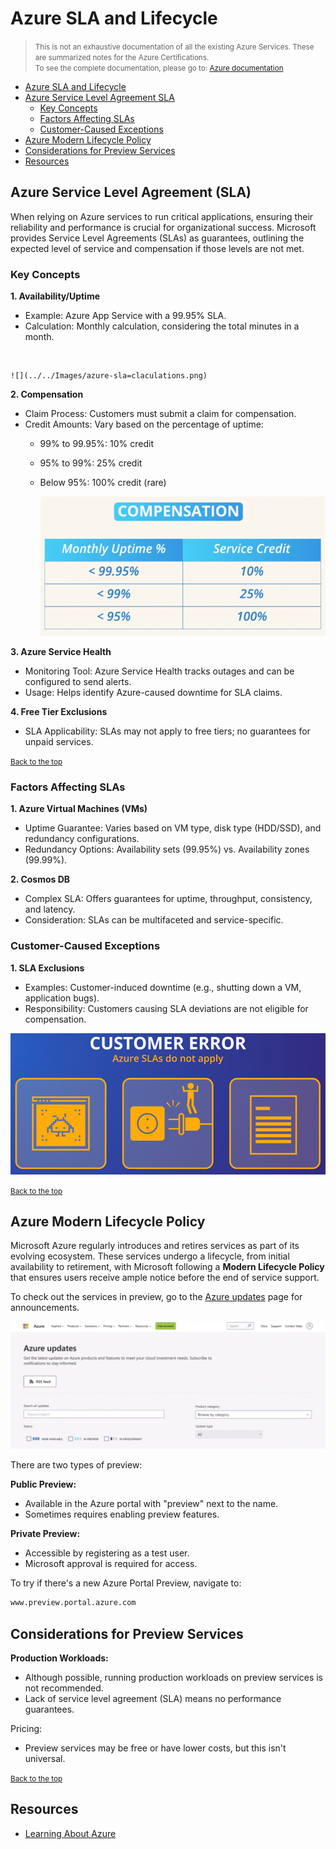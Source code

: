 
# Azure SLA and Lifecycle

> <small>This is not an exhaustive documentation of all the existing Azure Services. These are summarized notes for the Azure Certifications.<br>To see the complete documentation, please go to: [Azure documentation](https://learn.microsoft.com/en-us/azure/?product=popular)</small>


- [Azure SLA and Lifecycle](#azure-sla-and-lifecycle)
- [Azure Service Level Agreement SLA](#azure-service-level-agreement-sla)
    - [Key Concepts](#key-concepts)
    - [Factors Affecting SLAs](#factors-affecting-slas)
    - [Customer-Caused Exceptions](#customer-caused-exceptions)
- [Azure Modern Lifecycle Policy](#azure-modern-lifecycle-policy)
- [Considerations for Preview Services](#considerations-for-preview-services)
- [Resources](#resources)


## Azure Service Level Agreement (SLA)

When relying on Azure services to run critical applications, ensuring their reliability and performance is crucial for organizational success. Microsoft provides Service Level Agreements (SLAs) as guarantees, outlining the expected level of service and compensation if those levels are not met.

### Key Concepts
    
**1. Availability/Uptime**

- Example: Azure App Service with a 99.95% SLA.
- Calculation: Monthly calculation, considering the total minutes in a month.
<br>

    ![](../../Images/azure-sla=claculations.png)

**2. Compensation**

- Claim Process: Customers must submit a claim for compensation.
- Credit Amounts: Vary based on the percentage of uptime:
     - 99% to 99.95%: 10% credit
     - 95% to 99%: 25% credit
     - Below 95%: 100% credit (rare)
        <br>

        ![](../../Images/azure-sla-compensation-claim-process-credit.png)

**3. Azure Service Health**

- Monitoring Tool: Azure Service Health tracks outages and can be configured to send alerts.
- Usage: Helps identify Azure-caused downtime for SLA claims.

**4. Free Tier Exclusions**

- SLA Applicability: SLAs may not apply to free tiers; no guarantees for unpaid services.


<small>[Back to the top](#azure-sla-and-lifecycle)</small>


### Factors Affecting SLAs

**1. Azure Virtual Machines (VMs)**

- Uptime Guarantee: Varies based on VM type, disk type (HDD/SSD), and redundancy configurations.
- Redundancy Options: Availability sets (99.95%) vs. Availability zones (99.99%).

**2. Cosmos DB**

- Complex SLA: Offers guarantees for uptime, throughput, consistency, and latency.
- Consideration: SLAs can be multifaceted and service-specific.

### Customer-Caused Exceptions

**1. SLA Exclusions**

- Examples: Customer-induced downtime (e.g., shutting down a VM, application bugs).
- Responsibility: Customers causing SLA deviations are not eligible for compensation.

![](../../Images/azure-customer-caused-exceptions.png)

<small>[Back to the top](#azure-sla-and-lifecycle)</small>


## Azure Modern Lifecycle Policy 

Microsoft Azure regularly introduces and retires services as part of its evolving ecosystem. These services undergo a lifecycle, from initial availability to retirement, with Microsoft following a **Modern Lifecycle Policy** that ensures users receive ample notice before the end of service support.

To check out the services in preview, go to the [Azure updates](https://azure.microsoft.com/updates/) page for announcements.

![](../../Images/azure-updates-page.png)

There are two types of preview:

**Public Preview:**
- Available in the Azure portal with "preview" next to the name.
- Sometimes requires enabling preview features.

**Private Preview:**
- Accessible by registering as a test user.
- Microsoft approval is required for access.

To try if there's a new Azure Portal Preview, navigate to:

```bash
www.preview.portal.azure.com
```

## Considerations for Preview Services

**Production Workloads:**

- Although possible, running production workloads on preview services is not recommended.
- Lack of service level agreement (SLA) means no performance guarantees.

Pricing:

- Preview services may be free or have lower costs, but this isn't universal.


<small>[Back to the top](#azure-sla-and-lifecycle)</small>



## Resources 

- [Learning About Azure](https://cloudacademy.com/learning-paths/learning-about-azure-5663/)